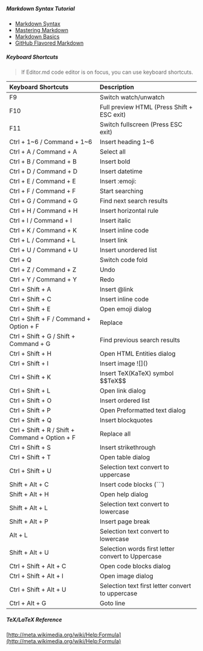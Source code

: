 ##### Markdown Syntax Tutorial

- [Markdown Syntax](http://daringfireball.net/projects/markdown/syntax/ "Markdown Syntax")
- [Mastering Markdown](https://guides.github.com/features/mastering-markdown/ "Mastering Markdown")
- [Markdown Basics](https://help.github.com/articles/markdown-basics/ "Markdown Basics")
- [GitHub Flavored Markdown](https://help.github.com/articles/github-flavored-markdown/ "GitHub Flavored Markdown")

[//]: # (- [Markdown 语法说明（简体中文）]&#40;http://www.markdown.cn/ "Markdown 语法说明（简体中文）"&#41;)

[//]: # (- [Markdown 語法說明（繁體中文）]&#40;http://markdown.tw/ "Markdown 語法說明（繁體中文）"&#41;)

##### Keyboard Shortcuts

> If Editor.md code editor is on focus, you can use keyboard shortcuts.

| Keyboard Shortcuts                              | Description                                       |
|:------------------------------------------------|:--------------------------------------------------|
| F9                                              | Switch watch/unwatch                              |
| F10                                             | Full preview HTML (Press Shift + ESC exit)        |
| F11                                             | Switch fullscreen (Press ESC exit)                |
| Ctrl + 1~6 / Command + 1~6                      | Insert heading 1~6                                |
| Ctrl + A / Command + A                          | Select all                                        |
| Ctrl + B / Command + B                          | Insert bold                                       |
| Ctrl + D / Command + D                          | Insert datetime                                   |
| Ctrl + E / Command + E                          | Insert &#58;emoji&#58;                            |
| Ctrl + F / Command + F                          | Start searching                                   |
| Ctrl + G / Command + G                          | Find next search results                          |
| Ctrl + H / Command + H                          | Insert horizontal rule                            |
| Ctrl + I / Command + I                          | Insert italic                                     |
| Ctrl + K / Command + K                          | Insert inline code                                |
| Ctrl + L / Command + L                          | Insert link                                       |
| Ctrl + U / Command + U                          | Insert unordered list                             |
| Ctrl + Q                                        | Switch code fold                                  |
| Ctrl + Z / Command + Z                          | Undo                                              |
| Ctrl + Y / Command + Y                          | Redo                                              |
| Ctrl + Shift + A                                | Insert &#64;link                                  |
| Ctrl + Shift + C                                | Insert inline code                                |
| Ctrl + Shift + E                                | Open emoji dialog                                 |
| Ctrl + Shift + F / Command + Option + F         | Replace                                           |
| Ctrl + Shift + G / Shift + Command + G          | Find previous search results                      |
| Ctrl + Shift + H                                | Open HTML Entities dialog                         |
| Ctrl + Shift + I                                | Insert image &#33;[]&#40;&#41;                    |
| Ctrl + Shift + K                                | Insert TeX(KaTeX) symbol &#36;&#36;TeX&#36;&#36;  |
| Ctrl + Shift + L                                | Open link dialog                                  |
| Ctrl + Shift + O                                | Insert ordered list                               |
| Ctrl + Shift + P                                | Open Preformatted text dialog                     |
| Ctrl + Shift + Q                                | Insert blockquotes                                |
| Ctrl + Shift + R / Shift + Command + Option + F | Replace all                                       |
| Ctrl + Shift + S                                | Insert strikethrough                              |
| Ctrl + Shift + T                                | Open table dialog                                 |
| Ctrl + Shift + U                                | Selection text convert to uppercase               |
| Shift + Alt + C                                 | Insert code blocks (```)                          |
| Shift + Alt + H                                 | Open help dialog                                  |
| Shift + Alt + L                                 | Selection text convert to lowercase               |
| Shift + Alt + P                                 | Insert page break                                 |
| Alt + L                                         | Selection text convert to lowercase               |
| Shift + Alt + U                                 | Selection words first letter convert to Uppercase |
| Ctrl + Shift + Alt + C                          | Open code blocks dialog                           |
| Ctrl + Shift + Alt + I                          | Open image dialog                                 |
| Ctrl + Shift + Alt + U                          | Selection text first letter convert to uppercase  |
| Ctrl + Alt + G                                  | Goto line                                         |

[//]: # (##### Emoji表情参考 &#40;Emoji reference&#41;)

[//]: # ()

[//]: # (- [Github emoji]&#40;http://www.emoji-cheat-sheet.com/ "Github emoji"&#41;)

[//]: # (- [Twitter Emoji \&#40;Twemoji\&#41;]&#40;http://twitter.github.io/twemoji/preview.html "Twitter Emoji \&#40;Twemoji\&#41;"&#41;)

[//]: # (- [FontAwesome icons emoji]&#40;http://fortawesome.github.io/Font-Awesome/icons/ "FontAwesome icons emoji"&#41;)

[//]: # (##### 流程图参考 &#40;Flowchart reference&#41;)

[//]: # ()

[//]: # ([http://adrai.github.io/flowchart.js/]&#40;http://adrai.github.io/flowchart.js/&#41;)

[//]: # ()

[//]: # (##### 时序图参考 &#40;SequenceDiagram reference&#41;)

[//]: # ()

[//]: # ([http://bramp.github.io/js-sequence-diagrams/]&#40;http://bramp.github.io/js-sequence-diagrams/&#41;)

##### TeX/LaTeX Reference

[http://meta.wikimedia.org/wiki/Help:Formula](http://meta.wikimedia.org/wiki/Help:Formula)
